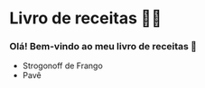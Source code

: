 # Livro de receitas :woman_cook:

### Olá! Bem-vindo ao meu livro de receitas :wave:

- Strogonoff de Frango
- Pavê